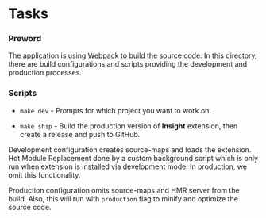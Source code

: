 # Tasks

### Preword

The application is using [Webpack](https://webpack.js.org/concepts/) to build the source code. In this directory, there are build configurations and scripts providing the development and production processes.

### Scripts

- `make dev` - Prompts for which project you want to work on.

- `make ship` - Build the production version of **Insight** extension, then create a release and push to GitHub.

Development configuration creates source-maps and loads the extension. Hot Module Replacement done by a custom background script which is only run when extension is installed via development mode. In production, we omit this functionality.

Production configuration omits source-maps and HMR server from the build. Also, this will run with `production` flag to minify and optimize the source code.